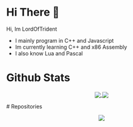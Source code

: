 # Hi There 👋
Hi, Im LordOfTrident
- I mainly program in C++ and Javascript
- Im currently learning C++ and x86 Assembly
- I also know Lua and Pascal

# Github Stats
<p align="center">
  <a href="#">
    <img align="center" src="https://github-readme-stats.vercel.app/api?username=LordsTrident&show_icons=true&theme=nord&border_radius=10" />
  </a>
  <a href="#">
    <img align="center" src="https://github-readme-stats.vercel.app/api/top-langs/?username=LordsTrident&theme=nord&border_radius=10&layout=compact" />
  </a>
</p>
# Repositories
<p align="center">
  <a href="#">
    <img align="center" src="https://github-readme-stats.vercel.app/api/pin/?username=LordsTrident&theme=nord&border_radius=10&show_owner=true&repo=trident-editor" />
  </a>
</p>
